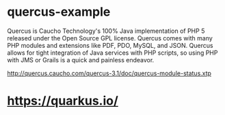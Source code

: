 # quercus-example
Quercus is Caucho Technology's 100% Java implementation of PHP 5 released under the Open Source GPL license. Quercus comes with many PHP modules and extensions like PDF, PDO, MySQL, and JSON. Quercus allows for tight integration of Java services with PHP scripts, so using PHP with JMS or Grails is a quick and painless endeavor.


http://quercus.caucho.com/quercus-3.1/doc/quercus-module-status.xtp

# https://quarkus.io/